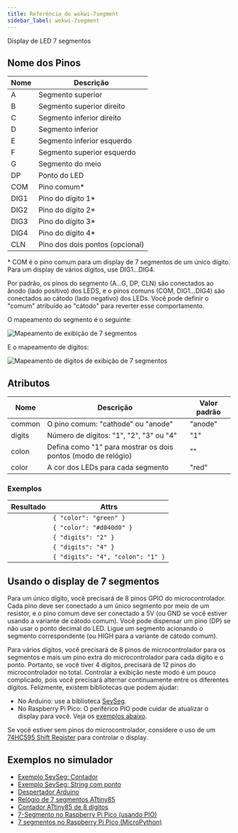 ```yaml
---
title: Referência do wokwi-7segment
sidebar_label: wokwi-7segment
---
```


Display de LED 7 segmentos

<wokwi-7segment />

## Nome dos Pinos

| Nome | Descrição                       |
| ---- | ------------------------------- |
| A    | Segmento superior               |
| B    | Segmento superior direito       |
| C    | Segmento inferior direito       |
| D    | Segmento inferior               |
| E    | Segmento inferior esquerdo      |
| F    | Segmento superior esquerdo      |
| G    | Segmento do meio                |
| DP   | Ponto do LED                    |
| COM  | Pino comum\*                    |
| DIG1 | Pino do dígito 1\*              |
| DIG2 | Pino do dígito 2\*              |
| DIG3 | Pino do dígito 3\*              |
| DIG4 | Pino do dígito 4\*              |
| CLN  | Pino dos dois pontos (opcional) |

\* COM é o pino comum para um display de 7 segmentos de um único dígito. Para um display de vários dígitos, use DIG1…DIG4.

Por padrão, os pinos do segmento (A…G, DP, CLN) são conectados ao ânodo (lado positivo) dos LEDS, e o
pinos comuns (COM, DIG1…DIG4) são conectados ao cátodo (lado negativo) dos LEDs. Você pode definir o "comum"
atribuído ao "cátodo" para reverter esse comportamento.

O mapeamento do segmento é o seguinte:

![Mapeamento de exibição de 7 segmentos](wokwi-7segment-diagram.svg)

E o mapeamento de dígitos:

![Mapeamento de dígitos de exibição de 7 segmentos](wokwi-7segment-digits.svg)

## Atributos

| Nome   | Descrição                                                     | Valor padrão  |
| ------ | ------------------------------------------------------------- | ------------- |
| common | O pino comum: "cathode" ou "anode"                            | "anode"       |
| digits | Número de dígitos: "1", "2", "3" ou "4"                       | "1"           |
| colon  | Defina como "1" para mostrar os dois pontos (modo de relógio) | ""            |
| color  | A cor dos LEDs para cada segmento                             | "red"         |

### Exemplos

| Resultado                                                     | Attrs                             |
| ------------------------------------------------------------- | --------------------------------- |
| <wokwi-7segment color="green" values="[1,1,1,1,0,1,1,0]" />   | `{ "color": "green" }`            |
| <wokwi-7segment color="#d040d0" values="[1,1,1,1,0,1,1,0]" /> | `{ "color": "#d040d0" }`          |
| <wokwi-7segment digits="2" />                                 | `{ "digits": "2" }`               |
| <wokwi-7segment digits="4" />                                 | `{ "digits": "4" }`               |
| <wokwi-7segment digits="4" colon="1" colonValue="1" />        | `{ "digits": "4", "colon": "1" }` |

## Usando o display de 7 segmentos

Para um único dígito, você precisará de 8 pinos GPIO do microcontrolador. Cada pino deve ser conectado a um único segmento por meio de um resistor,
e o pino comum deve ser conectado a 5V (ou GND se você estiver usando a variante de cátodo comum). Você pode dispensar um pino (DP) se não usar o ponto decimal do LED. Ligue um segmento acionando o segmento correspondente (ou HIGH para a variante de cátodo comum).

Para vários dígitos, você precisará de 8 pinos de microcontrolador para os segmentos e mais um pino extra do microcontrolador para cada dígito e o ponto. Portanto, se você tiver 4 dígitos, precisará de 12 pinos do microcontrolador no total. Controlar a exibição neste modo é um pouco complicado, pois você precisará alternar continuamente entre os diferentes dígitos.
Felizmente, existem bibliotecas que podem ajudar:

- No Arduino: use a biblioteca [SevSeg](https://wokwi.com/arduino/libraries/SevSeg).
- No Raspberry Pi Pico: O periférico PIO pode cuidar de atualizar o display para você. Veja os [exemplos abaixo](#exemplos-no-simulador).

Se você estiver sem pinos do microcontrolador, considere o uso de um [74HC595 Shift Register](wokwi-74hc595) para controlar o display.

## Exemplos no simulador

- [Exemplo SevSeg: Contador](https://wokwi.com/arduino/libraries/SevSeg/SevSeg_Counter)
- [Exemplo SevSeg: String com ponto](https://wokwi.com/arduino/libraries/SevSeg/stringWithPeriod)
- [Despertador Arduino](https://wokwi.com/playground/alarm-clock)
- [Relógio de 7 segmentos ATtiny85](https://wokwi.com/projects/301366580039647753)
- [Contador ATtiny85 de 8 dígitos](https://wokwi.com/projects/301304715310793225)
- [7-Segmento no Raspberry Pi Pico (usando PIO)](https://wokwi.com/projects/301404853501952521)
- [7 segmentos no Raspberry Pi Pico (MicroPython)](https://wokwi.com/projects/300936948537623048)
